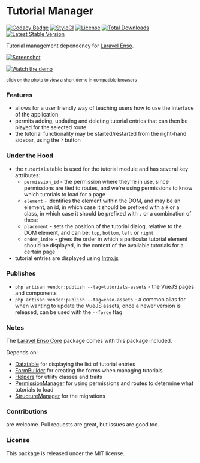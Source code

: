 <!--h-->
# Tutorial Manager

[![Codacy Badge](https://api.codacy.com/project/badge/Grade/282735fb74e647c4b630056271b66d77)](https://www.codacy.com/app/laravel-enso/TutorialManager?utm_source=github.com&amp;utm_medium=referral&amp;utm_content=laravel-enso/TutorialManager&amp;utm_campaign=Badge_Grade)
[![StyleCI](https://styleci.io/repos/85628545/shield?branch=master)](https://styleci.io/repos/85628545)
[![License](https://poser.pugx.org/laravel-enso/tutorialmanager/license)](https://packagist.org/packages/laravel-enso/tutorialmanager)
[![Total Downloads](https://poser.pugx.org/laravel-enso/tutorialmanager/downloads)](https://packagist.org/packages/laravel-enso/tutorialmanager)
[![Latest Stable Version](https://poser.pugx.org/laravel-enso/tutorialmanager/version)](https://packagist.org/packages/laravel-enso/tutorialmanager)
<!--/h-->

Tutorial management dependency for [Laravel Enso](https://github.com/laravel-enso/Enso).

[![Screenshot](https://laravel-enso.github.io/tutorialmanager/screenshots/bulma_023_thumb.png)](https://laravel-enso.github.io/tutorialmanager/screenshots/bulma_023.png)

[![Watch the demo](https://laravel-enso.github.io/tutorialmanager/screenshots/bulma_026_thumb.png)](https://laravel-enso.github.io/tutorialmanager/videos/bulma_demo_01.webm)

<sup>click on the photo to view a short demo in compatible browsers</sup>

### Features

- allows for a user friendly way of teaching users how to use the interface of the application
- permits adding, updating and deleting tutorial entries that can then be played for the selected route
- the tutorial functionality may be started/restarted from the right-hand sidebar, using the `?` button

### Under the Hood

- the `tutorials` table is used for the tutorial module and has several key attributes:
   - `permission_id` -  the permission where they're in use, since permissions are tied to routes, 
   and we're using permissions to know which tutorials to load for a page
   - `element` - identifies the element within the DOM, and may be an element, an id, in which case it should be 
   prefixed with a `#` or a class, in which case it should be prefixed with `.` or a combination of these
   - `placement` -  sets the position of the tutorial dialog, relative to the DOM element, 
   and can be: `top`, `bottom`, `left` or `right`
   - `order_index` - gives the order in which a particular tutorial element should be displayed, 
   in the context of the available tutorials for a certain page
- tutorial entries are displayed using [Intro.js](http://introjs.com)

### Publishes
- `php artisan vendor:publish --tag=tutorials-assets` - the VueJS pages and components
- `php artisan vendor:publish --tag=enso-assets` - a common alias for when wanting to update the VueJS assets,
once a newer version is released, can be used with the `--force` flag

### Notes

The [Laravel Enso Core](https://github.com/laravel-enso/Core) package comes with this package included.

Depends on:
 - [Datatable](https://github.com/laravel-enso/Datatable) for displaying the list of tutorial entries
 - [FormBuilder](https://github.com/laravel-enso/FormBuilder) for creating the forms when managing tutorials
 - [Helpers](https://github.com/laravel-enso/Helpers) for utility classes and traits
 - [PermissionManager](https://github.com/laravel-enso/PermissionManager) for using permissions and routes to determine what tutorials to load 
 - [StructureManager](https://github.com/laravel-enso/StructureManager) for the migrations


<!--h-->
### Contributions

are welcome. Pull requests are great, but issues are good too.

### License

This package is released under the MIT license.
<!--/h-->